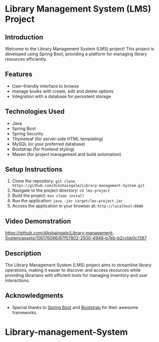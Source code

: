 # Library Management System (LMS) Project

## Introduction
Welcome to the Library Management System (LMS) project! This project is developed using Spring Boot, providing a platform for managing library resources efficiently.

## Features
- User-friendly interface to browse 
- manage books with create, edit and delete options
- Integration with a database for persistent storage

## Technologies Used
- Java
- Spring Boot
- Spring Security
- Thymeleaf (for server-side HTML templating)
- MySQL (or your preferred database)
- Bootstrap (for frontend styling)
- Maven (for project management and build automation)

## Setup Instructions
1. Clone the repository: `git clone https://github.com/dikshaingale/Library-management-System.git`
2. Navigate to the project directory: `cd lms-project`
3. Build the project: `mvn clean install`
4. Run the application: `java -jar target/lms-project.jar`
5. Access the application in your browser at: `http://localhost:8080`

## Video Demonstration
https://github.com/dikshaingale/Library-management-System/assets/106176066/87f57802-2500-4948-b7eb-b2ccbb0c1387

## Description
The Library Management System (LMS) project aims to streamline library operations, making it easier to discover and access resources while providing librarians with efficient tools for managing inventory and user interactions.

## Acknowledgments
- Special thanks to [Spring Boot](https://spring.io/projects/spring-boot) and [Bootstrap](https://getbootstrap.com/) for their awesome frameworks.
# Library-management-System
